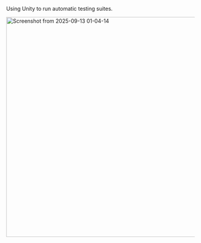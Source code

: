 Using Unity to run automatic testing suites.

<img width="1632" height="588" alt="Screenshot from 2025-09-13 01-04-14" src="https://github.com/user-attachments/assets/47c66760-8ffd-4604-8bbf-1429de3589bb" />

